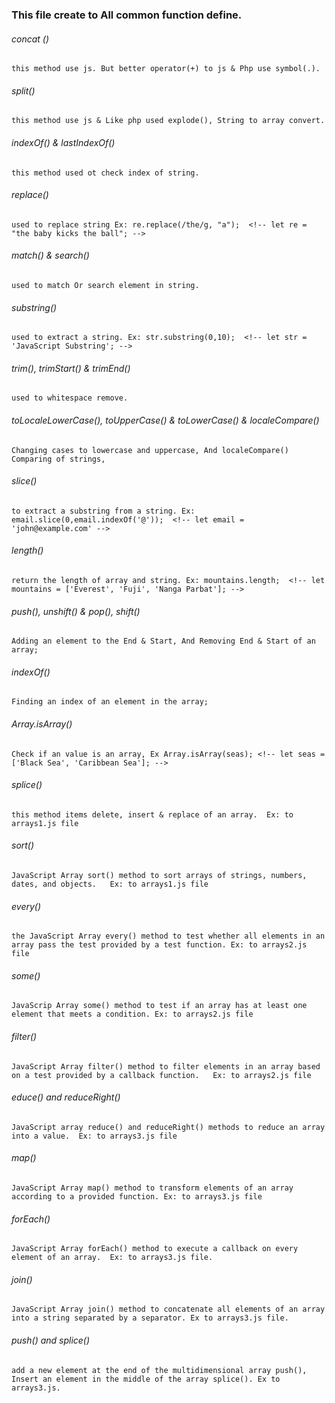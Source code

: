 ### This file create to All common function define.

###### concat ()
    this method use js. But better operator(+) to js & Php use symbol(.).
###### split()
    this method use js & Like php used explode(), String to array convert.
###### indexOf() & lastIndexOf()
    this method used ot check index of string.
###### replace()
    used to replace string Ex: re.replace(/the/g, "a");  <!-- let re = "the baby kicks the ball"; -->
###### match() & search()
    used to match Or search element in string.
######  substring()
    used to extract a string. Ex: str.substring(0,10);  <!-- let str = 'JavaScript Substring'; -->
###### trim(), trimStart() & trimEnd()
    used to whitespace remove.
###### toLocaleLowerCase(), toUpperCase() & toLowerCase() & localeCompare()
    Changing cases to lowercase and uppercase, And localeCompare() Comparing of strings,
###### slice()
    to extract a substring from a string. Ex: email.slice(0,email.indexOf('@'));  <!-- let email = 'john@example.com' -->
###### length()
    return the length of array and string. Ex: mountains.length;  <!-- let mountains = ['Everest', 'Fuji', 'Nanga Parbat']; -->
###### push(), unshift() & pop(), shift()
    Adding an element to the End & Start, And Removing End & Start of an array;
###### indexOf()
    Finding an index of an element in the array;
###### Array.isArray()
    Check if an value is an array, Ex Array.isArray(seas); <!-- let seas = ['Black Sea', 'Caribbean Sea']; -->
###### splice()
    this method items delete, insert & replace of an array.  Ex: to arrays1.js file
###### sort()
    JavaScript Array sort() method to sort arrays of strings, numbers, dates, and objects.   Ex: to arrays1.js file
###### every()
    the JavaScript Array every() method to test whether all elements in an array pass the test provided by a test function. Ex: to arrays2.js file
###### some()
    JavaScrip Array some() method to test if an array has at least one element that meets a condition. Ex: to arrays2.js file
###### filter()
    JavaScript Array filter() method to filter elements in an array based on a test provided by a callback function.   Ex: to arrays2.js file
###### educe() and reduceRight()
    JavaScript array reduce() and reduceRight() methods to reduce an array into a value.  Ex: to arrays3.js file
###### map()
    JavaScript Array map() method to transform elements of an array according to a provided function. Ex: to arrays3.js file
###### forEach()
    JavaScript Array forEach() method to execute a callback on every element of an array.  Ex: to arrays3.js file.
###### join()
    JavaScript Array join() method to concatenate all elements of an array into a string separated by a separator. Ex to arrays3.js file.
###### push() and splice()
    add a new element at the end of the multidimensional array push(), Insert an element in the middle of the array splice(). Ex to arrays3.js.
######
######
######
######
######
######
######

